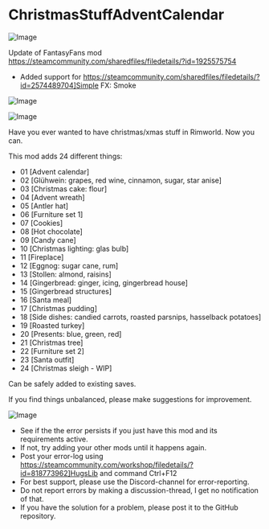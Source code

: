 # ChristmasStuffAdventCalendar

![Image](https://i.imgur.com/buuPQel.png)

Update of FantasyFans mod
https://steamcommunity.com/sharedfiles/filedetails/?id=1925575754

- Added support for https://steamcommunity.com/sharedfiles/filedetails/?id=2574489704]Simple FX: Smoke

![Image](https://i.imgur.com/pufA0kM.png)

	
![Image](https://i.imgur.com/Z4GOv8H.png)

Have you ever wanted to have christmas/xmas stuff in Rimworld. Now you can.

This mod adds 24 different things:
- 01 [Advent calendar]
- 02 [Glühwein: grapes, red wine, cinnamon, sugar, star anise]
- 03 [Christmas cake: flour]
- 04 [Advent wreath]
- 05 [Antler hat]
- 06 [Furniture set 1]
- 07 [Cookies]
- 08 [Hot chocolate]
- 09 [Candy cane]
- 10 [Christmas lighting: glas bulb]
- 11 [Fireplace]
- 12 [Eggnog: sugar cane, rum]
- 13 [Stollen: almond, raisins]
- 14 [Gingerbread: ginger, icing, gingerbread house]
- 15 [Gingerbread structures]
- 16 [Santa meal]
- 17 [Christmas pudding]
- 18 [Side dishes: candied carrots, roasted parsnips, hasselback potatoes]
- 19 [Roasted turkey]
- 20 [Presents: blue, green, red]
- 21 [Christmas tree]
- 22 [Furniture set 2]
- 23 [Santa outfit]
- 24 [Christmas sleigh - WIP]



Can be safely added to existing saves.


If you find things unbalanced, please make suggestions for improvement.

![Image](https://i.imgur.com/PwoNOj4.png)



-  See if the the error persists if you just have this mod and its requirements active.
-  If not, try adding your other mods until it happens again.
-  Post your error-log using https://steamcommunity.com/workshop/filedetails/?id=818773962]HugsLib and command Ctrl+F12
-  For best support, please use the Discord-channel for error-reporting.
-  Do not report errors by making a discussion-thread, I get no notification of that.
-  If you have the solution for a problem, please post it to the GitHub repository.




